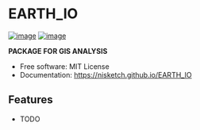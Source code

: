 # EARTH_IO


[![image](https://img.shields.io/pypi/v/EARTH_IO.svg)](https://pypi.python.org/pypi/EARTH_IO)
[![image](https://img.shields.io/conda/vn/conda-forge/EARTH_IO.svg)](https://anaconda.org/conda-forge/EARTH_IO)


**PACKAGE FOR GIS ANALYSIS**


-   Free software: MIT License
-   Documentation: https://nisketch.github.io/EARTH_IO
    

## Features

-   TODO
